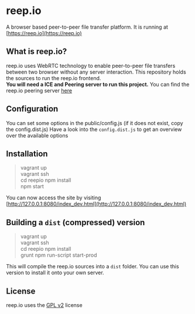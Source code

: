 reep.io
=======
A browser based peer-to-peer file transfer platform. It is running at [https://reep.io](https://reep.io)

What is reep.io?
---
reep.io uses WebRTC technology to enable peer-to-peer file transfers between two browser without any server interaction. 
This repository holds the sources to run the reep.io frontend.  
**You will need a ICE and Peering server to run this project.** You can find the reep.io peering server [here](https://github.com/KodeKraftwerk/reepio-peering-server)

Configuration
---
You can set some options in the public/config.js (if it does not exist, copy the config.dist.js)
Have a look into the `config.dist.js` to get an overview over the available options

Installation
---
> vagrant up  
> vagrant ssh  
> cd reepio
> npm install  
> npm start

You can now access the site by visiting [http://127.0.0.1:8080/index_dev.html](http://127.0.0.1:8080/index_dev.html)

Building a `dist` (compressed) version
---
> vagrant up  
> vagrant ssh  
> cd reepio
> npm install  
> grunt
> npm run-script start-prod

This will compile the reep.io sources into a `dist` folder. You can use this version to install it onto your own server.


License
---
reep.io uses the [GPL v2](http://www.gnu.org/licenses/gpl-2.0.html) license  

